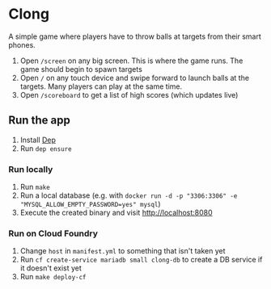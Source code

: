 # Clong

A simple game where players have to throw balls at targets from their smart phones.

1. Open `/screen` on any big screen. This is where the game runs. The game should begin to spawn targets
1. Open `/` on any touch device and swipe forward to launch balls at the targets. Many players can play at the same time.
1. Open `/scoreboard` to get a list of high scores (which updates live)

## Run the app

1. Install [Dep](https://github.com/golang/dep)
1. Run `dep ensure`

### Run locally

1. Run `make`
1. Run a local database (e.g. with `docker run -d -p "3306:3306" -e "MYSQL_ALLOW_EMPTY_PASSWORD=yes" mysql`)
1. Execute the created binary and visit <http://localhost:8080>

### Run on Cloud Foundry

1. Change `host` in `manifest.yml` to something that isn't taken yet
1. Run `cf create-service mariadb small clong-db` to create a DB service if it doesn't exist yet
1. Run `make deploy-cf`
